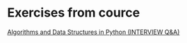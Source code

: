 # Exercises from cource
[Algorithms and Data Structures in Python (INTERVIEW Q&A)](https://www.udemy.com/share/101X8m3@0WwDOsLtLal1KuKkhKl4nysCcKjO0k-Klk0ywhT0q0iEeqZsaivm4uLaWM0udpYX/)

